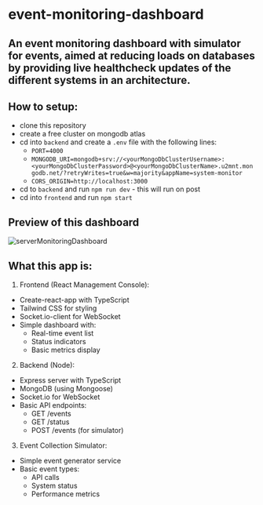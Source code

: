 # event-monitoring-dashboard

## An event monitoring dashboard with simulator for events, aimed at reducing loads on databases by providing live healthcheck updates of the different systems in an architecture.

## How to setup:

- clone this repository
- create a free cluster on mongodb atlas
- cd into `backend` and create a `.env` file with the following lines:
  - `PORT=4000`
  - `MONGODB_URI=mongodb+srv://<yourMongoDbClusterUsername>:<yourMongoDbClusterPassword>@<yourMongoDbClusterName>.u2mnt.mongodb.net/?retryWrites=true&w=majority&appName=system-monitor`
  - `CORS_ORIGIN=http://localhost:3000`
- cd to `backend` and run `npm run dev` - this will run on post
- cd into `frontend` and run `npm start`

## Preview of this dashboard
![serverMonitoringDashboard](https://github.com/user-attachments/assets/27fa0a64-f28c-4207-82c2-ec226a61a3b6)


## What this app is:

1. Frontend (React Management Console):

- Create-react-app with TypeScript
- Tailwind CSS for styling
- Socket.io-client for WebSocket
- Simple dashboard with:
  - Real-time event list
  - Status indicators
  - Basic metrics display

2. Backend (Node):

- Express server with TypeScript
- MongoDB (using Mongoose)
- Socket.io for WebSocket
- Basic API endpoints:
  - GET /events
  - GET /status
  - POST /events (for simulator)

3. Event Collection Simulator:

- Simple event generator service
- Basic event types:
  - API calls
  - System status
  - Performance metrics
